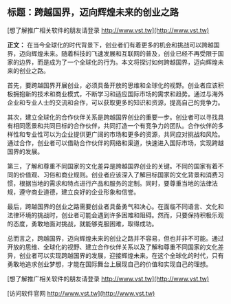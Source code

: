 ## **标题：跨越国界，迈向辉煌未来的创业之路**

[想了解推广相关软件的朋友请登录 http://www.vst.tw](http://www.vst.tw)

**正文：**
在当今全球化的时代背景下，创业者们有着更多的机会和挑战可以跨越国界，迈向辉煌未来。随着科技的飞速发展和互联网的普及，创业已经不再受限于国家的边界，而是成为了一个全球化的行为。本文将探讨如何跨越国界，迈向辉煌未来的创业之路。

首先，要跨越国界开展创业，必须具备开放的思维和全球化的视野。创业者应该积极拥抱新的技术和商业模式，不断学习和适应国际市场的需求和趋势。通过与海外企业和专业人士的交流和合作，可以获取更多的知识和资源，提高自己的竞争力。

其次，建立全球化的合作伙伴关系是跨越国界创业的重要一步。创业者可以寻找具有相同愿景和共同目标的合作伙伴，共同打造一个有竞争力的团队。合作伙伴的多样性和专业性可以为企业提供更广阔的市场和更多的资源，共同应对挑战和风险。通过合作，创业者可以借助合作伙伴的网络和渠道，快速进入国际市场，实现跨越国界的发展。

第三，了解和尊重不同国家的文化差异是跨越国界创业的关键。不同的国家有着不同的价值观、习俗和商业规则。创业者应该深入了解目标国家的文化背景和消费习惯，根据当地的需求和特点进行产品和服务的定制。同时，要尊重当地的法律法规，遵守商业道德，建立良好的企业形象和信誉。

最后，跨越国界的创业之路需要创业者具备勇气和决心。在面临不同语言、文化和法律环境的挑战时，创业者可能会遇到许多困难和阻碍。然而，只要保持积极乐观的态度，勇敢地面对挑战，就能够克服困难，取得成功。

总而言之，跨越国界，迈向辉煌未来的创业之路并不容易，但也并非不可能。通过开放的思维、全球化的视野、建立合作伙伴关系以及了解和尊重不同国家的文化差异，创业者可以实现跨越国界的发展，迎接辉煌未来。在这个全球化的时代，只有勇敢地追求创业梦想，才能在国际舞台上展现自己的价值和实现自己的理想。

[想了解推广相关软件的朋友请登录 http://www.vst.tw](http://www.vst.tw)


[访问软件官网 http://www.vst.tw](http://www.vst.tw)
